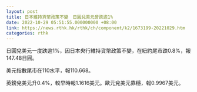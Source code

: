 ```yaml
---
layout: post
title: 日本維持貨幣政策不變　日圓兌美元曾跌逾1%
date: 2022-10-29 05:51:55.000000000 +08:00
link: https://news.rthk.hk/rthk/ch/component/k2/1673199-20221029.htm
categories: rthk
---
```


日圓兌美元一度跌逾1%，因日本央行維持貨幣政策不變，在紐約尾市跌0.8%，報147.48日圓。

美元指數尾市在110水平，報110.668。

英鎊兌美元升0.4%，較早時報1.1616美元。歐元兌美元靠穩，報0.9967美元。
